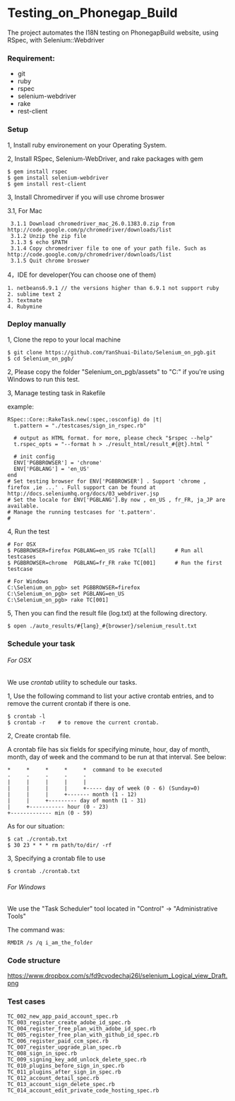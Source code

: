 Testing_on_Phonegap_Build
===============
The project automates the I18N testing on PhonegapBuild website, using RSpec, with Selenium::Webdriver

### Requirement:

- git
- ruby
- rspec
- selenium-webdriver 
- rake
- rest-client

### Setup

1, Install ruby environement on your Operating System. 

2, Install RSpec, Selenium-WebDriver, and rake packages with gem

    $ gem install rspec
    $ gem install selenium-webdriver
    $ gem install rest-client
    
3, Install Chromedirver if you will use chrome broswer

  3.1, For Mac
  
     3.1.1 Download chromedriver_mac_26.0.1383.0.zip from http://code.google.com/p/chromedriver/downloads/list
     3.1.2 Unzip the zip file
     3.1.3 $ echo $PATH
     3.1.4 Copy chromedriver file to one of your path file. Such as http://code.google.com/p/chromedriver/downloads/list
     3.1.5 Quit chrome broswer

4，IDE for developer(You can choose one of them)

    1. netbeans6.9.1 // the versions higher than 6.9.1 not support ruby
    2. sublime text 2 
    3. textmate 
    4. Rubymine

### Deploy manually 

1, Clone the repo to your local machine
	
	$ git clone https://github.com/YanShuai-Dilato/Selenium_on_pgb.git
	$ cd Selenium_on_pgb/


2, Please copy the folder "Selenium_on_pgb/assets" to "C:\" if you're using Windows to run this test. 


3, Manage testing task in Rakefile

   example:
	
    RSpec::Core::RakeTask.new(:spec,:osconfig) do |t|
      t.pattern = "./testcases/sign_in_rspec.rb"  
      
      # output as HTML format. for more, please check "$rspec --help"
      t.rspec_opts = "--format h > ./result_html/result_#{@t}.html "
      
	  # init config
      ENV['PGBBROWSER'] = 'chrome'
      ENV['PGBLANG'] = 'en_US'
    end 
    # Set testing browser for ENV['PGBBROWSER'] . Support 'chrome , firefox ,ie ...' . Full support can be found at http://docs.seleniumhq.org/docs/03_webdriver.jsp
    # Set the locale for ENV['PGBLANG'].By now , en_US , fr_FR, ja_JP are available.
    # Manage the running testcases for 't.pattern'.
    #
    
    
4, Run the test 

	# For OSX
    $ PGBBROWSER=firefox PGBLANG=en_US rake TC[all]      # Run all testcases
    $ PGBBROWSER=chrome  PGBLANG=fr_FR rake TC[001]      # Run the first testcase

    # For Windows
    C:\Selenium_on_pgb> set PGBBROWSER=firefox
    C:\Selenium_on_pgb> set PGBLANG=en_US
    C:\Selenium_on_pgb> rake TC[001]
	
	
5, Then you can find the result file (log.txt) at the following directory. 
	
    $ open ./auto_results/#{lang}_#{browser}/selenium_result.txt
	

### Schedule your task
###### For OSX
We use *crontab* utility to schedule our tasks. 

1, Use the following command to list your active crontab entries, and to remove the current crontab if there is one.  

    $ crontab -l  
    $ crontab -r    # to remove the current crontab. 
    
2, Create crontab file. 

A crontab file has six fields for specifying minute, hour, day of month, month, day of week and the command to be run at that interval. See below:

    *     *     *     *     *  command to be executed
    -     -     -     -     -
    |     |     |     |     |
    |     |     |     |     +----- day of week (0 - 6) (Sunday=0)
    |     |     |     +------- month (1 - 12)
    |     |     +--------- day of month (1 - 31)
    |     +----------- hour (0 - 23)
    +------------- min (0 - 59)
    
As for our situation: 

    $ cat ./crontab.txt
    $ 30 23 * * * rm path/to/dir/ -rf

3, Specifying a crontab file to use

    $ crontab ./crontab.txt
    
    

###### For Windows

We use the "Task Scheduler" tool located in "Control" -> "Administrative Tools"

The command was: 

    
    RMDIR /s /q i_am_the_folder




### Code structure
https://www.dropbox.com/s/fd9cvodechaj26l/selenium_Logical_view_Draft.png


### Test cases 


    TC_002_new_app_paid_account_spec.rb
    TC_003_register_create_adobe_id_spec.rb
    TC_004_register_free_plan_with_adobe_id_spec.rb
    TC_005_register_free_plan_with_github_id_spec.rb
    TC_006_register_paid_ccm_spec.rb
    TC_007_register_upgrade_plan_spec.rb
    TC_008_sign_in_spec.rb
    TC_009_signing_key_add_unlock_delete_spec.rb
    TC_010_plugins_before_sign_in_spec.rb
    TC_011_plugins_after_sign_in_spec.rb
    TC_012_account_detail_spec.rb
    TC_013_account_sign_delete_spec.rb
    TC_014_account_edit_private_code_hosting_spec.rb





